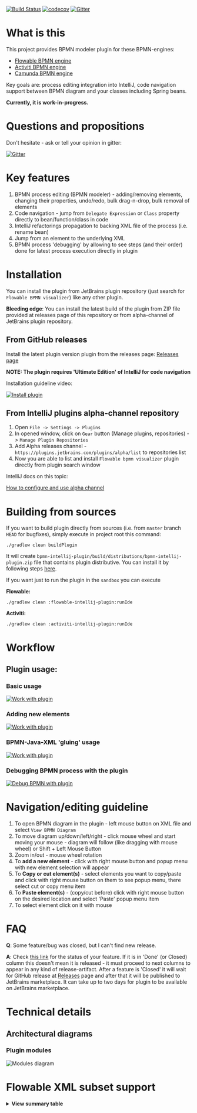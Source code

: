 [![Build Status](https://github.com/valb3r/flowable-bpmn-intellij-plugin/workflows/Java%20CI/badge.svg)](https://github.com/valb3r/flowable-bpmn-intellij-plugin/actions)
[![codecov](https://codecov.io/gh/valb3r/flowable-bpmn-intellij-plugin/branch/master/graph/badge.svg)](https://codecov.io/gh/valb3r/flowable-bpmn-intellij-plugin)
[![Gitter](https://badges.gitter.im/flowable-bpmn-intellij-plugin/community.svg)](https://gitter.im/flowable-bpmn-intellij-plugin/community?utm_source=badge&utm_medium=badge&utm_campaign=pr-badge)



# What is this

This project provides BPMN modeler plugin for these BPMN-engines:
 - [Flowable BPMN engine](https://github.com/flowable/flowable-engine)
 - [Activiti BPMN engine](https://github.com/Activiti/Activiti)
 - [Camunda BPMN engine](https://github.com/camunda/camunda-bpm-platform)

Key goals are: process editing integration into IntelliJ, code navigation support between BPMN diagram and your classes including Spring beans.

**Currently, it is work-in-progress.**


# Questions and propositions

Don't hesitate - ask or tell your opinion in gitter:

[![Gitter](https://badges.gitter.im/flowable-bpmn-intellij-plugin/community.svg)](https://gitter.im/flowable-bpmn-intellij-plugin/community?utm_source=badge&utm_medium=badge&utm_campaign=pr-badge)


# Key features

1. BPMN process editing (BPMN modeler) - adding/removing elements, changing their properties, undo/redo, bulk drag-n-drop, bulk removal of elements
1. Code navigation - jump from `Delegate Expression` or `Class` property directly to bean/function/class in code
1. IntelliJ refactorings propagation to backing XML file of the process (i.e. rename bean)
1. Jump from an element to the underlying XML
1. BPMN process 'debugging' by allowing to see steps (and their order) done for latest process execution directly in plugin


# Installation

You can install the plugin from JetBrains plugin repository (just search for `Flowable BPMN visualizer`) like any
other plugin.

**Bleeding edge**:
You can install the latest build of the plugin from ZIP file provided at releases page of this repository 
or from alpha-channel of JetBrains plugin repository.

## From GitHub releases

Install the latest plugin version plugin from the releases page:
[Releases page](https://github.com/valb3r/flowable-bpmn-intellij-plugin/releases/)

**NOTE: The plugin requires 'Ultimate Edition' of IntelliJ for code navigation**

Installation guideline video:

[![Install plugin](https://img.youtube.com/vi/tfSAEMSIrqA/0.jpg)](https://www.youtube.com/watch?v=tfSAEMSIrqA)


## From IntelliJ plugins alpha-channel repository

1. Open `File -> Settings -> Plugins`
1. In opened window, click on `Gear` button (Manage plugins, repositories) -> `Manage Plugin Repositories`
1. Add Alpha releases channel - `https://plugins.jetbrains.com/plugins/alpha/list` to repositories list
1. Now you are able to list and install `Flowable bpmn visualizer` plugin directly from plugin search window

IntelliJ docs on this topic:

[How to configure and use alpha channel](https://plugins.jetbrains.com/docs/marketplace/custom-release-channels.html#CustomReleaseChannels-ConfiguringaCustomChannelinIntelliJPlatformBasedIDEs)


# Building from sources

If you want to build plugin directly from sources (i.e. from `master` branch `HEAD` for bugfixes), simply execute 
in project root this command:

```shell script
./gradlew clean buildPlugin
```

It will create `bpmn-intellij-plugin/build/distributions/bpmn-intellij-plugin.zip` file that contains plugin distributive.
You can install it by following steps [here](#from-github-releases).

If you want just to run the plugin in the `sandbox` you can execute

**Flowable:**

```shell script
./gradlew clean :flowable-intellij-plugin:runIde
```

**Activiti:**

```shell script
./gradlew clean :activiti-intellij-plugin:runIde
```

# Workflow


## Plugin usage:


### Basic usage

[![Work with plugin](https://img.youtube.com/vi/8-_XmOlEyXM/0.jpg)](https://youtu.be/8-_XmOlEyXM)


### Adding new elements

[![Work with plugin](https://img.youtube.com/vi/cyLbEeaMDvI/0.jpg)](https://youtu.be/cyLbEeaMDvI)


### BPMN-Java-XML 'gluing' usage

[![Work with plugin](https://img.youtube.com/vi/BQf0eglY2vo/0.jpg)](https://youtu.be/BQf0eglY2vo)


### Debugging BPMN process with the plugin

[![Debug BPMN with plugin](https://img.youtube.com/vi/_zQ1zy_0Qfc/0.jpg)](https://youtu.be/_zQ1zy_0Qfc)


# Navigation/editing guideline

1. To open BPMN diagram in the plugin - left mouse button on XML file and select `View BPMN Diagram`
1. To move diagram up/down/left/right - click mouse wheel and start moving your mouse - diagram will follow 
(like dragging with mouse wheel) or Shift + Left Mouse Button
1. Zoom in/out - mouse wheel rotation
1. To **add a new element** - click with right mouse button and popup menu with new element selection will appear 
1. To **Copy or cut element(s)** - select elements you want to copy/paste and click with right mouse button on them to 
see popup menu, there select cut or copy menu item
1. To **Paste element(s)** - (copy/cut before) click with right mouse button on the desired location and 
select 'Paste' popup menu item
1. To select element click on it with mouse


# FAQ

**Q**: Some feature/bug was closed, but I can't find new release.

**A**: Check [this link](https://github.com/valb3r/flowable-bpmn-intellij-plugin/projects/1) for the status of your feature. 
If it is in 'Done' (or Closed) column this doesn't mean it is released - it must proceed to next columns to appear in 
any kind of release-artifact. After a feature is 'Closed' it will wait for GitHub release 
at [Releases](https://github.com/valb3r/flowable-bpmn-intellij-plugin/releases) page and after that it will be 
published to JetBrains marketplace. It can take up to two days for plugin to be available on JetBrains marketplace.


# Technical details


## Architectural diagrams

### Plugin modules

![Modules diagram](http://www.plantuml.com/plantuml/proxy?src=https://raw.githubusercontent.com/valb3r/flowable-bpmn-intellij-plugin/master/docs/img/module_architecture.puml&fmt=svg&vvv=3&sanitize=true)


# Flowable XML subset support

<details><summary><b>View summary table</b></summary>


|            XML element           | Supported |
|:--------------------------------:|:---------:|
|          adHocSubProcess         |     Y     |
|            association           |           |
|           boundaryEvent          |     P     |
|        bpmndi:BPMNDiagram        |     Y     |
|          bpmndi:BPMNEdge         |     Y     |
|         bpmndi:BPMNPlane         |     Y     |
|         bpmndi:BPMNShape         |     Y     |
|         businessRuleTask         |     Y     |
|           callActivity           |     Y     |
|       cancelEventDefinition      |     P     |
|     compensateEventDefinition    |     P     |
|        completionCondition       |     P     |
|             condition            |     P     |
|    conditionalEventDefinition    |     P     |
|        conditionExpression       |     Y     |
|            dataObject            |           |
|            definitions           |           |
|           documentation          |     Y     |
|             endEvent             |     Y     |
|       errorEventDefinition       |     P     |
|     escalationEventDefinition    |     P     |
|         eventBasedGateway        |     P     |
|         exclusiveGateway         |     Y     |
|         extensionElements        |           |
|      flowable:eventListener      |           |
|    flowable:executionListener    |           |
|          flowable:field          |     Y     |
|            flowable:in           |           |
|           flowable:out           |           |
|          flowable:string         |     Y     |
|          flowable:value          |     Y     |
|         inclusiveGateway         |     Y     |
|      intermediateCatchEvent      |     P     |
|      intermediateThrowEvent      |     P     |
|          loopCardinality         |           |
|              message             |           |
|      messageEventDefinition      |           |
| multiInstanceLoopCharacteristics |           |
|           omgdc:Bounds           |     Y     |
|          omgdi:waypoint          |     Y     |
|          parallelGateway         |     P     |
|              process             |     P     |
|            receiveTask           |     P     |
|              script              |     Y     |
|            scriptTask            |     Y     |
|           sequenceFlow           |     Y     |
|            serviceTask           |     Y     |
|       signalEventDefinition      |     P     |
|            startEvent            |     Y     |
|            subProcess            |     Y     |
|     terminateEventDefinition     |     P     |
|               text               |     P     |
|          textAnnotation          |     P     |
|             timeDate             |     P     |
|       timerEventDefinition       |     P     |
|            transaction           |     Y     |
|             userTask             |     Y     |

**Legend**:

**Y** - Mostly or fully supported

**P** - Partially supported

**Blank** - Mostly unsupported

</details>
